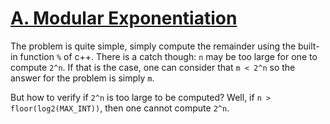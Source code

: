 # [A. Modular Exponentiation](https://codeforces.com/problemset/problem/913/A)

The problem is quite simple, simply compute the remainder using the built-in function `%` of c++. There is a catch though: `n` may be too large for one to compute `2^n`. If that is the case, one can consider that `m < 2^n` so the answer for the problem is simply `m`.

But how to verify if `2^n` is too large to be computed? Well, if `n > floor(log2(MAX_INT))`, then one cannot compute `2^n`.

